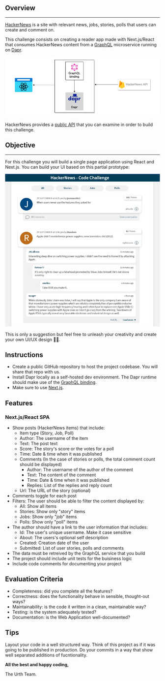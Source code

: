 ## Overview
***
[HackerNews](https://news.ycombinator.com/) is a site with relevant news, jobs, stories, polls that users can create and comment on.

This challenge consists on creating a reader app made with Next.js/React that consumes HackerNews content from a [GraphQL](https://graphql.org/) microservice running on [Dapr](https://dapr.io/).

![Fullstack challenge diagram](images/hn-fullstack.png "Challenge diagram")

HackerNews provides a [public API](https://github.com/HackerNews/API) that you can examine in order to build this challenge.


## Objective
***
For this challenge you will build a single page application using React and Next.js. You can build your UI based on this partial prototype:

![UI Prototype](images/hn-uisample.jpg "UI Prototype")

This is only a suggestion but feel free to unleash your creativity and create your own UI/UX design 🚀🚀. 

## Instructions

* Create a public GitHub repository to host the project codebase. You will share that repo with us.
* Install Dapr locally as a self-hosted dev environment. The Dapr runtime should make use of the [GraphQL binding](https://docs.dapr.io/reference/components-reference/supported-bindings/graghql/).
* Make sure to use [Next.js](https://nextjs.org/).

## Features

### Next.js/React SPA
* Show posts (HackerNews items) that include:
    * Item type (Story, Job, Poll)
    * Author: The username of the item
    * Text: The post text
    * Score: The story's score or the votes for a poll
    * Time: Date & time when it was published
    * Comments (In the case of stories or polls, the total comment count should be displayed)
        * Author: The username of the author of the comment
        * Text: The content of the comment
        * Time: Date & time when it was published
        * Replies: List of the replies and reply count
    * Url: The URL of the story (optional)
* Comments toggle for each post
* Filters: The user should be able to filter the content displayed by:
    * All: Show all items
    * Stories: Show only "story" items
    * Jobs: Show only "job" items
    * Polls: Show only "poll" items
* The author should have a link to the user information that includes:
    * Id: The user's unique username. Make it case sensitive
    * About: The users's optional self description
    * Created: Creation date of the user
    * Submitted: List of user stories, polls and comments
* The data must be retreived by the GraphQL service that you build
* The project should include unit tests for the buisiness logic
* Include code comments for documenting your project

## Evaluation Criteria
* Completeness: did you complete all the features?
* Correctness: does the functionality behave in sensible, thought-out ways?
* Maintainability: is the code it written in a clean, maintainable way?
* Testing: is the system adequately tested?
* Documentation: is the Web Application well-documented?

## Tips
Layout your code in a well structured way. Think of this project as if it was going to be published in production. Do your commits in a way that show well separated additions of fucntionality. 

**All the best and happy coding,**

The Urth Team.